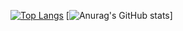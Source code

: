 [![Top Langs](https://github-readme-stats.vercel.app/api/top-langs/?username=d-takeuchi&theme=onedark
)](https://github.com/anuraghazra/github-readme-stats)
[![Anurag's GitHub stats](https://github-readme-stats.vercel.app/api?username=d-takeuchi)]
